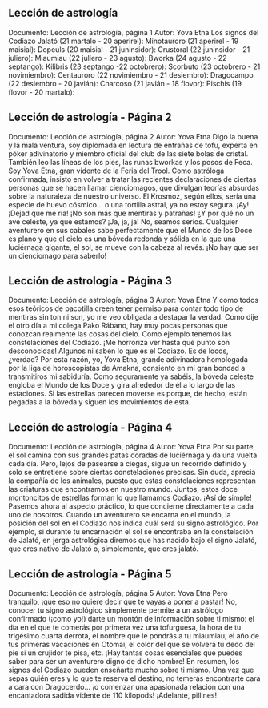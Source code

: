 ## Lección de astrología
Documento: Lección de astrología, página 1
Autor: Yova Etna
Los signos del Codiazo
Jalató (21 martalo - 20 aperirel):  Minotauroro (21 aperirel - 19 maisial):  Dopeuls (20 maisial - 21 juninsidor):  Crustoral (22 juninsidor - 21 juliero):  Miaumiau (22 juliero - 23 agusto):  Bworka (24 agusto - 22 septango):  Kilibris (23 septango -22 octobrero):  Scorbuto (23 octobrero - 21 novimiembro):  Centauroro (22 novimiembro - 21 desiembro):  Dragocampo (22 desiembro - 20 javián):  Charcoso (21 javián - 18 flovor):  Pischis (19 flovor - 20 martalo):

## Lección de astrología - Página 2
Documento: Lección de astrología, página 2
Autor: Yova Etna
Digo la buena y la mala ventura, soy diplomada en lectura de entrañas de tofu, experta en póker adivinatorio y miembro oficial del club de las siete bolas de cristal. También leo las líneas de los pies, las runas bworkas y los posos de Feca. Soy Yova Etna, gran vidente de la Feria del Trool.
Como astróloga confirmada, insisto en volver a tratar las recientes declaraciones de ciertas personas que se hacen llamar cienciomagos, que divulgan teorías absurdas sobre la naturaleza de nuestro universo. El Krosmoz, según ellos, sería una especie de huevo cósmico... o una tortilla astral, ya no estoy segura. ¡Ay! ¡Dejad que me ría! ¡No son más que mentiras y patrañas! ¿Y por qué no un ave celeste, ya que estamos? ¡Ja, ja, ja! No, seamos serios. Cualquier aventurero en sus cabales sabe perfectamente que el Mundo de los Doce es plano y que el cielo es una bóveda redonda y sólida en la que una luciérnaga gigante, el sol, se mueve con la cabeza al revés. ¡No hay que ser un cienciomago para saberlo!

## Lección de astrología - Página 3
Documento: Lección de astrología, página 3
Autor: Yova Etna
Y como todos esos teóricos de pacotilla creen tener permiso para contar todo tipo de mentiras sin ton ni son, yo me veo obligada a destapar la verdad. Como dije el otro día a mi colega Pako Rábano, hay muy pocas personas que conozcan realmente las cosas del cielo. Como ejemplo tenemos las constelaciones del Codiazo. ¡Me horroriza ver hasta qué punto son desconocidas! Algunos ni saben lo que es el Codiazo. Es de locos, ¿verdad?
Por esta razón, yo, Yova Etna, grande adivinadora homologada por la liga de horoscopistas de Amakna, consiento en mi gran bondad a transmitiros mi sabiduría. Como seguramente ya sabéis, la bóveda celeste engloba el Mundo de los Doce y gira alrededor de él a lo largo de las estaciones. Si las estrellas parecen moverse es porque, de hecho, están pegadas a la bóveda y siguen los movimientos de esta.

## Lección de astrología - Página 4
Documento: Lección de astrología, página 4
Autor: Yova Etna
Por su parte, el sol camina con sus grandes patas doradas de luciérnaga y da una vuelta cada día. Pero, lejos de pasearse a ciegas, sigue un recorrido definido y solo se entretiene sobre ciertas constelaciones precisas. Sin duda, aprecia la compañía de los animales, puesto que estas constelaciones representan las criaturas que encontramos en nuestro mundo. Juntos, estos doce montoncitos de estrellas forman lo que llamamos Codiazo. ¡Así de simple!
Pasemos ahora al aspecto práctico, lo que concierne directamente a cada uno de nosotros. Cuando un aventurero se encarna en el mundo, la posición del sol en el Codiazo nos indica cuál será su signo astrológico. Por ejemplo, si durante tu encarnación el sol se encontraba en la constelación de Jalató, en jerga astrológica diremos que has nacido bajo el signo Jalató, que eres nativo de Jalató o, simplemente, que eres jalató.

## Lección de astrología - Página 5
Documento: Lección de astrología, página 5
Autor: Yova Etna
Pero tranquilo, ¡que eso no quiere decir que te vayas a poner a pastar! No, conocer tu signo astrológico simplemente permite a un astrólogo confirmado (¡como yo!) darte un montón de información sobre ti mismo: el día en el que te comerás por primera vez una tofurguesa, la hora de tu trigésimo cuarta derrota, el nombre que le pondrás a tu miaumiau, el año de tus primeras vacaciones en Otomai, el color del que se volverá tu dedo del pie si un crujidor te pisa, etc. ¡Hay tantas cosas esenciales que puedes saber para ser un aventurero digno de dicho nombre!
En resumen, los signos del Codiazo pueden enseñarte mucho sobre ti mismo. Una vez que sepas quién eres y lo que te reserva el destino, no temerás encontrarte cara a cara con Dragocerdo... ¡o comenzar una apasionada relación con una encantadora sadida vidente de 110 kilopods! ¡Adelante, pillines!
